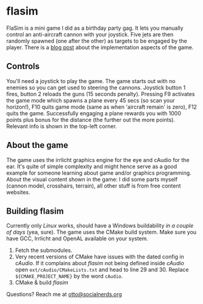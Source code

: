 # flasim

FlaSim is a mini game I did as a birthday party gag. It lets you manually control an anti-aircraft cannon with your joystick. Five jets are then randomly spawned (one after the other) as targets to be engaged by the player. There is a [blog post](https://polylux.eu/blog/4/) about the implementation aspects of the game.

## Controls

You'll need a joystick to play the game. The game starts out with no enemies so you can get used to steering the cannons. Joystick button 1 fires, button 2 reloads the guns (15 seconds penalty). Pressing F9 activates the game mode which spawns a plane every 45 secs (so scan your horizon!), F10 quits game mode (same as when 'aircraft remain' is zero), F12 quits the game.
Successfully engaging a plane rewards you with 1000 points plus bonus for the distance (the further out the more points). Relevant info is shown in the top-left corner.

## About the game

The game uses the irrlicht graphics engine for the eye and cAudio for the ear. It's quite of simple complexity and might hence serve as a good example for someone learning about game and/or graphics programming.
About the visual content shown in the game: I did some parts myself (cannon model, crosshairs, terrain), all other stuff is from free content websites. 

## Building flasim

Currently only *Linux* works, should have a Windows buildability *in a couple of days* (yea, sure).
The game uses the CMake build system. Make sure you have GCC, Irrlicht and OpenAL available on your system.

1. Fetch the submodules.
1. Very recent versions of CMake have issues with the dated config in *cAudio*. If it complains about *flasim* not being defined inside *cAudio* open `ext/cAudio/CMakeLists.txt` and head to line 29 and 30. Replace `${CMAKE_PROJECT_NAME}` by the word `cAudio`.
1. CMake & build *flasim*


Questions? Reach me at otto@socialnerds.org



